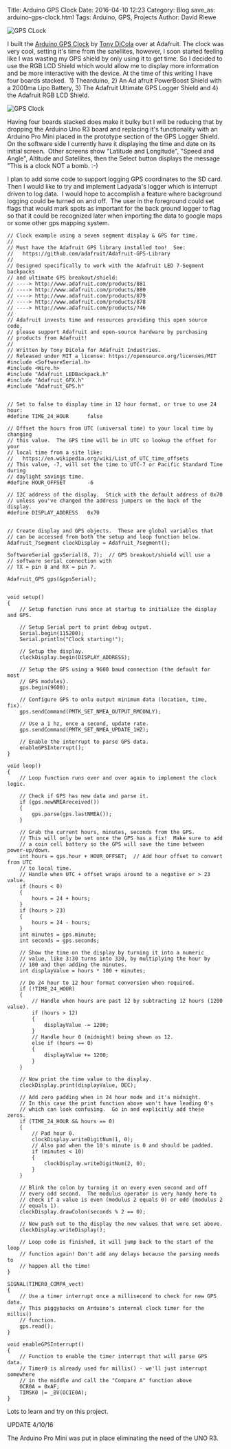 Title: Arduino GPS Clock
Date: 2016-04-10 12:23
Category: Blog
save_as: arduino-gps-clock.html
Tags: Arduino, GPS, Projects
Author: David Riewe

![GPS CLock](/images/gps-clock-3.jpg)

I built the [Arduino GPS Clock](https://learn.adafruit.com/arduino-clock) by [Tony DiCola](https://learn.adafruit.com/users/tdicola) over at Adafruit.
The clock was very cool, setting it's time from the satellites, however, I soon started feeling like I was wasting my GPS shield by only using it to get time. So I decided to use the RGB LCD Shield which would allow me to display more information and be more interactive with the device. At the time of this writing I have four boards stacked.  1) Thearduino, 2) An Ad afruit PowerBoost Shield with a 2000ma Lipo Battery, 3) The Adafruit Ultimate GPS Logger Shield and 4) the Adafruit RGB LCD Shield.

![GPS Clock](/images/gps-clock-4.jpg)

Having four boards stacked does make it bulky but I will be reducing that by dropping the Arduino Uno R3 board and replacing it's functionality with an Arduino Pro Mini placed in the prototype section of the GPS Logger Shield.
On the software side I currently have it displaying the time and date on its initial screen.  Other screens show "Latitude and Longitude", "Speed and Angle", Altitude and Satellites, then the Select button displays the message "This is a clock NOT a bomb. :-)

I plan to add some code to support logging GPS coordinates to the SD card.  Then I would like to try and implement Ladyada's logger which is interrupt driven to log data.  I would hope to accomplish a feature where background logging could be turned on and off.  The user in the foreground could set flags that would mark spots as important for the back ground logger to flag so that it could be recognized later when importing the data to google maps or some other gps mapping system.

```
// Clock example using a seven segment display & GPS for time.
//
// Must have the Adafruit GPS library installed too!  See:
//   https://github.com/adafruit/Adafruit-GPS-Library
//
// Designed specifically to work with the Adafruit LED 7-Segment backpacks
// and ultimate GPS breakout/shield:
// ----> http://www.adafruit.com/products/881
// ----> http://www.adafruit.com/products/880
// ----> http://www.adafruit.com/products/879
// ----> http://www.adafruit.com/products/878
// ----> http://www.adafruit.com/products/746
//
// Adafruit invests time and resources providing this open source code,
// please support Adafruit and open-source hardware by purchasing
// products from Adafruit!
//
// Written by Tony DiCola for Adafruit Industries.
// Released under MIT a license: https://opensource.org/licenses/MIT
#include <SoftwareSerial.h>
#include <Wire.h>
#include "Adafruit_LEDBackpack.h"
#include "Adafruit_GFX.h"
#include "Adafruit_GPS.h"


// Set to false to display time in 12 hour format, or true to use 24 hour:
#define TIME_24_HOUR      false

// Offset the hours from UTC (universal time) to your local time by changing
// this value.  The GPS time will be in UTC so lookup the offset for your
// local time from a site like:
//   https://en.wikipedia.org/wiki/List_of_UTC_time_offsets
// This value, -7, will set the time to UTC-7 or Pacific Standard Time during
// daylight savings time.
#define HOUR_OFFSET       -6

// I2C address of the display.  Stick with the default address of 0x70
// unless you've changed the address jumpers on the back of the display.
#define DISPLAY_ADDRESS   0x70


// Create display and GPS objects.  These are global variables that
// can be accessed from both the setup and loop function below.
Adafruit_7segment clockDisplay = Adafruit_7segment();

SoftwareSerial gpsSerial(8, 7);  // GPS breakout/shield will use a
// software serial connection with
// TX = pin 8 and RX = pin 7.

Adafruit_GPS gps(&gpsSerial);


void setup()
{
	// Setup function runs once at startup to initialize the display and GPS.

	// Setup Serial port to print debug output.
	Serial.begin(115200);
	Serial.println("Clock starting!");

	// Setup the display.
	clockDisplay.begin(DISPLAY_ADDRESS);

	// Setup the GPS using a 9600 baud connection (the default for most
	// GPS modules).
	gps.begin(9600);

	// Configure GPS to onlu output minimum data (location, time, fix).
	gps.sendCommand(PMTK_SET_NMEA_OUTPUT_RMCONLY);

	// Use a 1 hz, once a second, update rate.
	gps.sendCommand(PMTK_SET_NMEA_UPDATE_1HZ);

	// Enable the interrupt to parse GPS data.
	enableGPSInterrupt();
}

void loop()
{
	// Loop function runs over and over again to implement the clock logic.

	// Check if GPS has new data and parse it.
	if (gps.newNMEAreceived())
	{
		gps.parse(gps.lastNMEA());
	}

	// Grab the current hours, minutes, seconds from the GPS.
	// This will only be set once the GPS has a fix!  Make sure to add
	// a coin cell battery so the GPS will save the time between power-up/down.
	int hours = gps.hour + HOUR_OFFSET;  // Add hour offset to convert from UTC
	// to local time.
	// Handle when UTC + offset wraps around to a negative or > 23 value.
	if (hours < 0)
	{
		hours = 24 + hours;
	}
	if (hours > 23)
	{
		hours = 24 - hours;
	}
	int minutes = gps.minute;
	int seconds = gps.seconds;

	// Show the time on the display by turning it into a numeric
	// value, like 3:30 turns into 330, by multiplying the hour by
	// 100 and then adding the minutes.
	int displayValue = hours * 100 + minutes;

	// Do 24 hour to 12 hour format conversion when required.
	if (!TIME_24_HOUR)
	{
		// Handle when hours are past 12 by subtracting 12 hours (1200 value).
		if (hours > 12)
		{
			displayValue -= 1200;
		}
		// Handle hour 0 (midnight) being shown as 12.
		else if (hours == 0)
		{
			displayValue += 1200;
		}
	}

	// Now print the time value to the display.
	clockDisplay.print(displayValue, DEC);

	// Add zero padding when in 24 hour mode and it's midnight.
	// In this case the print function above won't have leading 0's
	// which can look confusing.  Go in and explicitly add these zeros.
	if (TIME_24_HOUR && hours == 0)
	{
		// Pad hour 0.
		clockDisplay.writeDigitNum(1, 0);
		// Also pad when the 10's minute is 0 and should be padded.
		if (minutes < 10)
		{
			clockDisplay.writeDigitNum(2, 0);
		}
	}

	// Blink the colon by turning it on every even second and off
	// every odd second.  The modulus operator is very handy here to
	// check if a value is even (modulus 2 equals 0) or odd (modulus 2
	// equals 1).
	clockDisplay.drawColon(seconds % 2 == 0);

	// Now push out to the display the new values that were set above.
	clockDisplay.writeDisplay();

	// Loop code is finished, it will jump back to the start of the loop
	// function again! Don't add any delays because the parsing needs to
	// happen all the time!
}

SIGNAL(TIMER0_COMPA_vect)
{
	// Use a timer interrupt once a millisecond to check for new GPS data.
	// This piggybacks on Arduino's internal clock timer for the millis()
	// function.
	gps.read();
}

void enableGPSInterrupt()
{
	// Function to enable the timer interrupt that will parse GPS data.
	// Timer0 is already used for millis() - we'll just interrupt somewhere
	// in the middle and call the "Compare A" function above
	OCR0A = 0xAF;
	TIMSK0 |= _BV(OCIE0A);
}
```
Lots to learn and try on this project.

UPDATE 4/10/16

The Arduino Pro Mini was put in place eliminating the need of the UNO R3.


